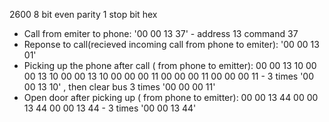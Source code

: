 2600 8 bit  even parity  1 stop bit hex 

- Call from emiter to phone: '00 00 13 37'  - address 13 command 37
- Reponse to call(recieved incoming call from phone to emiter): '00 00 13 01' 
- Picking up the phone after call ( from phone to emitter): 00 00 13 10  00 00 13 10  00 00 13 10  00 00 00 11 00 00 00 11 00 00 00 11 - 3 times '00 00 13 10' , then clear bus 3 times '00 00 00 11'
- Open door after picking up ( from phone to emitter):  00 00 13 44  00 00 13 44  00 00 13 44  - 3 times '00 00 13 44'
